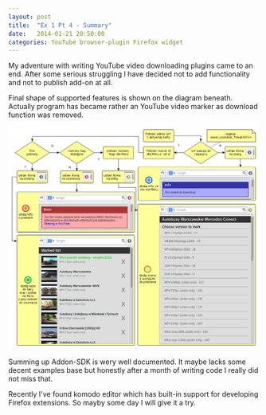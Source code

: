 ```yaml
---
layout: post
title:  "Ex 1 Pt 4 - Summary"
date:   2014-01-21 20:50:00
categories: YouTube browser-plugin Firefox widget
---
```


My adventure with writing YouTube video downloading plugins
came to an end. After some serious struggling I have decided
not to add functionality and not to publish add-on at all.

Final shape of supported features is shown on the diagram
beneath. Actually program has became rather an YouTube
video marker as download function was removed.

![Design image](/img/ex-1-pt-4-activity-diagram-2.png
"Design - function invoked on every possible event occurrence")

Summing up Addon-SDK is wery well documented. It maybe
lacks some decent examples base but honestly after a month
of writing code I really did not miss that.

Recently I've found komodo editor which has built-in support
for developing Firefox extensions. So mayby some day I will
give it a try.